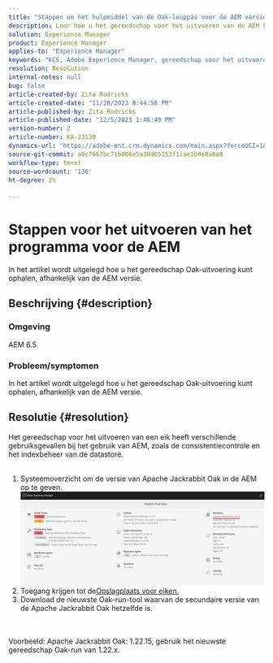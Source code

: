 ```yaml
---
title: "Stappen om het hulpmiddel van de Oak-looppas voor de AEM versie te krijgen"
description: Leer hoe u het gereedschap voor het uitvoeren van de AEM kunt gebruiken
solution: Experience Manager
product: Experience Manager
applies-to: "Experience Manager"
keywords: "KCS, Adobe Experience Manager, gereedschap voor het uitvoeren van een eik "
resolution: Resolution
internal-notes: null
bug: false
article-created-by: Zita Rodricks
article-created-date: "11/20/2023 8:44:58 PM"
article-published-by: Zita Rodricks
article-published-date: "12/5/2023 1:46:49 PM"
version-number: 2
article-number: KA-23130
dynamics-url: "https://adobe-ent.crm.dynamics.com/main.aspx?forceUCI=1&pagetype=entityrecord&etn=knowledgearticle&id=afcab8a5-e587-ee11-8179-6045bd006b3d"
source-git-commit: a8c7667bc71b006e5a38d65153f1cae1b4e8a6a0
workflow-type: tm+mt
source-wordcount: '136'
ht-degree: 2%

---
```


# Stappen voor het uitvoeren van het programma voor de AEM


In het artikel wordt uitgelegd hoe u het gereedschap Oak-uitvoering kunt ophalen, afhankelijk van de AEM versie.

## Beschrijving {#description}


### Omgeving

AEM 6.5

### Probleem/symptomen

In het artikel wordt uitgelegd hoe u het gereedschap Oak-uitvoering kunt ophalen, afhankelijk van de AEM versie.


## Resolutie {#resolution}

Het gereedschap voor het uitvoeren van een eik heeft verschillende gebruiksgevallen bij het gebruik van AEM, zoals de consistentiecontrole en het indexbeheer van de datastore.<br>    <br>
1. Systeemoverzicht om de versie van Apache Jackrabbit Oak in de AEM op te geven.
   ![](assets/9c19e0e0-dc7d-ee11-8179-6045bd006a22.png)
2. Toegang krijgen tot de[Opslagplaats voor eiken.](https://repo1.maven.org/maven2/org/apache/jackrabbit/oak-run/)
3. Download de nieuwste Oak-run-tool waarvan de secundaire versie van de Apache Jackrabbit Oak hetzelfde is.

<br>    <br>    Voorbeeld: Apache Jackrabbit Oak: 1.22.15, gebruik het nieuwste gereedschap Oak-run van 1.22.x.